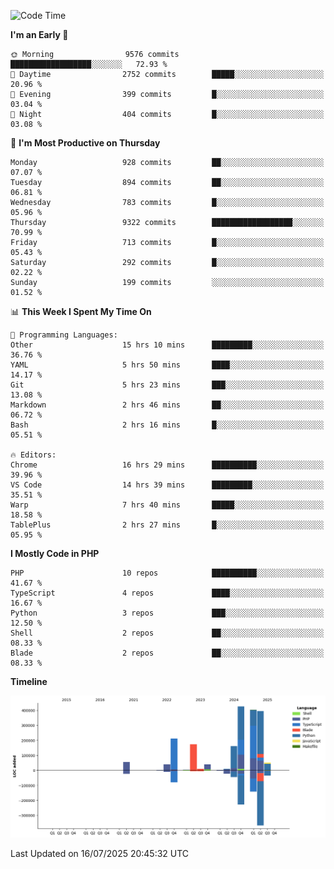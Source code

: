 <!--START_SECTION:waka-->
![Code Time](http://img.shields.io/badge/Code%20Time-3%2C834%20hrs%205%20mins-blue)

**I'm an Early 🐤** 

```text
🌞 Morning                9576 commits        ██████████████████░░░░░░░   72.93 % 
🌆 Daytime                2752 commits        █████░░░░░░░░░░░░░░░░░░░░   20.96 % 
🌃 Evening                399 commits         █░░░░░░░░░░░░░░░░░░░░░░░░   03.04 % 
🌙 Night                  404 commits         █░░░░░░░░░░░░░░░░░░░░░░░░   03.08 % 
```
📅 **I'm Most Productive on Thursday** 

```text
Monday                   928 commits         ██░░░░░░░░░░░░░░░░░░░░░░░   07.07 % 
Tuesday                  894 commits         ██░░░░░░░░░░░░░░░░░░░░░░░   06.81 % 
Wednesday                783 commits         █░░░░░░░░░░░░░░░░░░░░░░░░   05.96 % 
Thursday                 9322 commits        ██████████████████░░░░░░░   70.99 % 
Friday                   713 commits         █░░░░░░░░░░░░░░░░░░░░░░░░   05.43 % 
Saturday                 292 commits         █░░░░░░░░░░░░░░░░░░░░░░░░   02.22 % 
Sunday                   199 commits         ░░░░░░░░░░░░░░░░░░░░░░░░░   01.52 % 
```


📊 **This Week I Spent My Time On** 

```text
💬 Programming Languages: 
Other                    15 hrs 10 mins      █████████░░░░░░░░░░░░░░░░   36.76 % 
YAML                     5 hrs 50 mins       ████░░░░░░░░░░░░░░░░░░░░░   14.17 % 
Git                      5 hrs 23 mins       ███░░░░░░░░░░░░░░░░░░░░░░   13.08 % 
Markdown                 2 hrs 46 mins       ██░░░░░░░░░░░░░░░░░░░░░░░   06.72 % 
Bash                     2 hrs 16 mins       █░░░░░░░░░░░░░░░░░░░░░░░░   05.51 % 

🔥 Editors: 
Chrome                   16 hrs 29 mins      ██████████░░░░░░░░░░░░░░░   39.96 % 
VS Code                  14 hrs 39 mins      █████████░░░░░░░░░░░░░░░░   35.51 % 
Warp                     7 hrs 40 mins       █████░░░░░░░░░░░░░░░░░░░░   18.58 % 
TablePlus                2 hrs 27 mins       █░░░░░░░░░░░░░░░░░░░░░░░░   05.95 % 
```

**I Mostly Code in PHP** 

```text
PHP                      10 repos            ██████████░░░░░░░░░░░░░░░   41.67 % 
TypeScript               4 repos             ████░░░░░░░░░░░░░░░░░░░░░   16.67 % 
Python                   3 repos             ███░░░░░░░░░░░░░░░░░░░░░░   12.50 % 
Shell                    2 repos             ██░░░░░░░░░░░░░░░░░░░░░░░   08.33 % 
Blade                    2 repos             ██░░░░░░░░░░░░░░░░░░░░░░░   08.33 % 
```



**Timeline**

![Lines of Code chart](https://raw.githubusercontent.com/abrahamgreyson/abrahamgreyson/main/assets/bar_graph.png)


 Last Updated on 16/07/2025 20:45:32 UTC
<!--END_SECTION:waka-->
